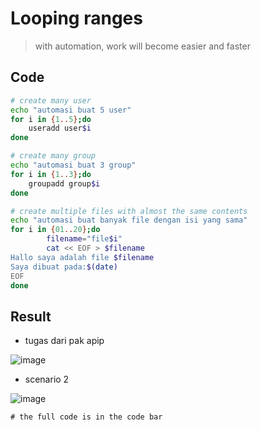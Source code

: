# Looping ranges
> with automation, work will become easier and faster

## Code
```sh
# create many user
echo "automasi buat 5 user"
for i in {1..5};do
	useradd user$i
done

# create many group
echo "automasi buat 3 group"
for i in {1..3};do
	groupadd group$i
done

# create multiple files with almost the same contents
echo "automasi buat banyak file dengan isi yang sama"
for i in {01..20};do
        filename="file$i"
        cat << EOF > $filename
Hallo saya adalah file $filename
Saya dibuat pada:$(date)
EOF
done
```

## Result
- tugas dari pak apip


![image](https://github.com/tiaradwim1306/bash-script/assets/120786669/3c96a596-23c9-41ef-afe3-5ef2471fb3ef)

- scenario 2

![image](https://github.com/tiaradwim1306/bash-script/assets/120786669/2131d62f-4cd0-4add-9e5e-7e4eb298b7b0)

`# the full code is in the code bar`

